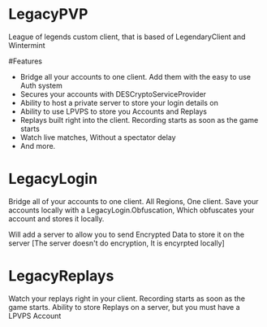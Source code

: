 LegacyPVP
=========

League of legends custom client, that is based of LegendaryClient and Wintermint

#Features
* Bridge all your accounts to one client. Add them with the easy to use Auth system
* Secures your accounts with DESCryptoServiceProvider
* Ability to host a private server to store your login details on
* Ability to use LPVPS to store you Accounts and Replays
* Replays built right into the client. Recording starts as soon as the game starts
* Watch live matches, Without a spectator delay
* And more.

LegacyLogin
===========

Bridge all of your accounts to one client. All Regions, One client.
Save your accounts locally with a LegacyLogin.Obfuscation, Which obfuscates your account and stores it locally.

Will add a server to allow you to send Encrypted Data to store it on the server [The server doesn't do encryption, It is encyrpted locally]

LegacyReplays
=============

Watch your replays right in your client. Recording starts as soon as the game starts.
Ability to store Replays on a server, but you must have a LPVPS Account

